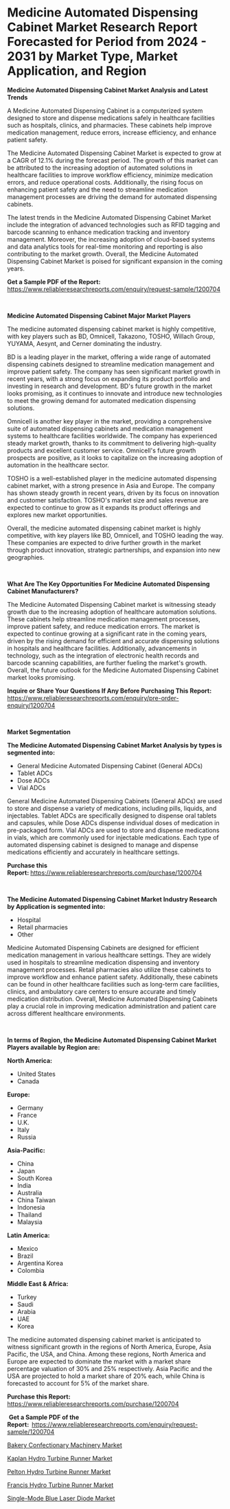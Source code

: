 <p><h1>Medicine Automated Dispensing Cabinet Market Research Report Forecasted for Period from 2024 -  2031 by Market Type, Market Application, and Region</h1></p><p><strong>Medicine Automated Dispensing Cabinet Market Analysis and Latest Trends</strong></p>
<p><p>A Medicine Automated Dispensing Cabinet is a computerized system designed to store and dispense medications safely in healthcare facilities such as hospitals, clinics, and pharmacies. These cabinets help improve medication management, reduce errors, increase efficiency, and enhance patient safety.</p><p>The Medicine Automated Dispensing Cabinet Market is expected to grow at a CAGR of 12.1% during the forecast period. The growth of this market can be attributed to the increasing adoption of automated solutions in healthcare facilities to improve workflow efficiency, minimize medication errors, and reduce operational costs. Additionally, the rising focus on enhancing patient safety and the need to streamline medication management processes are driving the demand for automated dispensing cabinets.</p><p>The latest trends in the Medicine Automated Dispensing Cabinet Market include the integration of advanced technologies such as RFID tagging and barcode scanning to enhance medication tracking and inventory management. Moreover, the increasing adoption of cloud-based systems and data analytics tools for real-time monitoring and reporting is also contributing to the market growth. Overall, the Medicine Automated Dispensing Cabinet Market is poised for significant expansion in the coming years.</p></p>
<p><strong>Get a Sample PDF of the Report:&nbsp;</strong> <a href="https://www.reliableresearchreports.com/enquiry/request-sample/1200704">https://www.reliableresearchreports.com/enquiry/request-sample/1200704</a></p>
<p>&nbsp;</p>
<p><strong>Medicine Automated Dispensing Cabinet Major Market Players</strong></p>
<p><p>The medicine automated dispensing cabinet market is highly competitive, with key players such as BD, Omnicell, Takazono, TOSHO, Willach Group, YUYAMA, Aesynt, and Cerner dominating the industry. </p><p>BD is a leading player in the market, offering a wide range of automated dispensing cabinets designed to streamline medication management and improve patient safety. The company has seen significant market growth in recent years, with a strong focus on expanding its product portfolio and investing in research and development. BD's future growth in the market looks promising, as it continues to innovate and introduce new technologies to meet the growing demand for automated medication dispensing solutions.</p><p>Omnicell is another key player in the market, providing a comprehensive suite of automated dispensing cabinets and medication management systems to healthcare facilities worldwide. The company has experienced steady market growth, thanks to its commitment to delivering high-quality products and excellent customer service. Omnicell's future growth prospects are positive, as it looks to capitalize on the increasing adoption of automation in the healthcare sector.</p><p>TOSHO is a well-established player in the medicine automated dispensing cabinet market, with a strong presence in Asia and Europe. The company has shown steady growth in recent years, driven by its focus on innovation and customer satisfaction. TOSHO's market size and sales revenue are expected to continue to grow as it expands its product offerings and explores new market opportunities.</p><p>Overall, the medicine automated dispensing cabinet market is highly competitive, with key players like BD, Omnicell, and TOSHO leading the way. These companies are expected to drive further growth in the market through product innovation, strategic partnerships, and expansion into new geographies.</p></p>
<p>&nbsp;</p>
<p><strong>What Are The Key Opportunities For Medicine Automated Dispensing Cabinet Manufacturers?</strong></p>
<p><p>The Medicine Automated Dispensing Cabinet market is witnessing steady growth due to the increasing adoption of healthcare automation solutions. These cabinets help streamline medication management processes, improve patient safety, and reduce medication errors. The market is expected to continue growing at a significant rate in the coming years, driven by the rising demand for efficient and accurate dispensing solutions in hospitals and healthcare facilities. Additionally, advancements in technology, such as the integration of electronic health records and barcode scanning capabilities, are further fueling the market's growth. Overall, the future outlook for the Medicine Automated Dispensing Cabinet market looks promising.</p></p>
<p><strong>Inquire or Share Your Questions If Any Before Purchasing This Report:</strong> <a href="https://www.reliableresearchreports.com/enquiry/pre-order-enquiry/1200704">https://www.reliableresearchreports.com/enquiry/pre-order-enquiry/1200704</a></p>
<p>&nbsp;</p>
<p><strong>Market Segmentation</strong></p>
<p><strong>The Medicine Automated Dispensing Cabinet Market Analysis by types is segmented into:</strong></p>
<p><ul><li>General Medicine Automated Dispensing Cabinet (General ADCs)</li><li>Tablet ADCs</li><li>Dose ADCs</li><li>Vial ADCs</li></ul></p>
<p><p>General Medicine Automated Dispensing Cabinets (General ADCs) are used to store and dispense a variety of medications, including pills, liquids, and injectables. Tablet ADCs are specifically designed to dispense oral tablets and capsules, while Dose ADCs dispense individual doses of medication in pre-packaged form. Vial ADCs are used to store and dispense medications in vials, which are commonly used for injectable medications. Each type of automated dispensing cabinet is designed to manage and dispense medications efficiently and accurately in healthcare settings.</p></p>
<p><strong>Purchase this Report:&nbsp;</strong><a href="https://www.reliableresearchreports.com/purchase/1200704">https://www.reliableresearchreports.com/purchase/1200704</a></p>
<p>&nbsp;</p>
<p><strong>The Medicine Automated Dispensing Cabinet Market Industry Research by Application is segmented into:</strong></p>
<p><ul><li>Hospital</li><li>Retail pharmacies</li><li>Other</li></ul></p>
<p><p>Medicine Automated Dispensing Cabinets are designed for efficient medication management in various healthcare settings. They are widely used in hospitals to streamline medication dispensing and inventory management processes. Retail pharmacies also utilize these cabinets to improve workflow and enhance patient safety. Additionally, these cabinets can be found in other healthcare facilities such as long-term care facilities, clinics, and ambulatory care centers to ensure accurate and timely medication distribution. Overall, Medicine Automated Dispensing Cabinets play a crucial role in improving medication administration and patient care across different healthcare environments.</p></p>
<p>&nbsp;</p>
<p><strong>In terms of Region, the Medicine Automated Dispensing Cabinet Market Players available by Region are:</strong></p>
<p>
    <p> <strong> North America: </strong>
        <ul>
            <li>United States</li>
            <li>Canada</li>
        </ul>
        </p> 
    <p> <strong> Europe: </strong>
        <ul>
            <li>Germany</li>
            <li>France</li>
            <li>U.K.</li>
            <li>Italy</li>
            <li>Russia</li>
        </ul>
        </p> 
    <p> <strong> Asia-Pacific: </strong>
        <ul>
            <li>China</li>
            <li>Japan</li>
            <li>South Korea</li>
            <li>India</li>
            <li>Australia</li>
            <li>China Taiwan</li>
            <li>Indonesia</li>
            <li>Thailand</li>
            <li>Malaysia</li>
        </ul>
        </p> 
    <p> <strong> Latin America: </strong>
        <ul>
            <li>Mexico</li>
            <li>Brazil</li>
            <li>Argentina Korea</li>
            <li>Colombia</li>
        </ul>
        </p> 
    <p> <strong> Middle East & Africa: </strong>
        <ul>
            <li>Turkey</li>
            <li>Saudi</li>
            <li>Arabia</li>
            <li>UAE</li>
            <li>Korea</li>
        </ul>
    </p>
    </p>
<p><p>The medicine automated dispensing cabinet market is anticipated to witness significant growth in the regions of North America, Europe, Asia Pacific, the USA, and China. Among these regions, North America and Europe are expected to dominate the market with a market share percentage valuation of 30% and 25% respectively. Asia Pacific and the USA are projected to hold a market share of 20% each, while China is forecasted to account for 5% of the market share.</p></p>
<p><strong>Purchase this Report: </strong><a href="https://www.reliableresearchreports.com/purchase/1200704">https://www.reliableresearchreports.com/purchase/1200704</a></p>
<p>&nbsp;<strong>Get a Sample PDF of the Report:&nbsp;&nbsp;</strong><a href="https://www.reliableresearchreports.com/enquiry/request-sample/1200704">https://www.reliableresearchreports.com/enquiry/request-sample/1200704</a></p>
<p><strong></strong></p>
<p><p><a href="https://github.com/changoleonlaverguenzanoexiste/Market-Research-Report-List-1/blob/main/bakery-confectionary-machinery-market.md">Bakery Confectionary Machinery Market</a></p><p><a href="https://medium.com/p/f94778cd5a61/edit">Kaplan Hydro Turbine Runner Market</a></p><p><a href="https://medium.com/p/a52ce8972b0b/edit">Pelton Hydro Turbine Runner Market</a></p><p><a href="https://medium.com/p/017510937a74/edit">Francis Hydro Turbine Runner Market</a></p><p><a href="https://github.com/dimitrishawkinswaynenp91rgz/Market-Research-Report-List-1/blob/main/single-mode-blue-laser-diode-market.md">Single-Mode Blue Laser Diode Market</a></p></p>